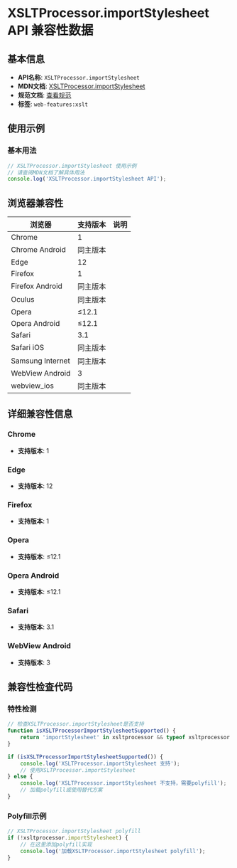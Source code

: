 # XSLTProcessor.importStylesheet API 兼容性数据

## 基本信息

- **API名称**: `XSLTProcessor.importStylesheet`
- **MDN文档**: [XSLTProcessor.importStylesheet](https://developer.mozilla.org/docs/Web/API/XSLTProcessor/importStylesheet)
- **规范文档**: [查看规范](https://dom.spec.whatwg.org/#dom-xsltprocessor-importstylesheet)
- **标签**: `web-features:xslt`

## 使用示例

### 基本用法

```javascript
// XSLTProcessor.importStylesheet 使用示例
// 请查阅MDN文档了解具体用法
console.log('XSLTProcessor.importStylesheet API');
```

## 浏览器兼容性

| 浏览器 | 支持版本 | 说明 |
|--------|----------|------|
| Chrome | 1 |  |
| Chrome Android | 同主版本 |  |
| Edge | 12 |  |
| Firefox | 1 |  |
| Firefox Android | 同主版本 |  |
| Oculus | 同主版本 |  |
| Opera | ≤12.1 |  |
| Opera Android | ≤12.1 |  |
| Safari | 3.1 |  |
| Safari iOS | 同主版本 |  |
| Samsung Internet | 同主版本 |  |
| WebView Android | 3 |  |
| webview_ios | 同主版本 |  |

## 详细兼容性信息

### Chrome

- **支持版本**: 1

### Edge

- **支持版本**: 12

### Firefox

- **支持版本**: 1

### Opera

- **支持版本**: ≤12.1

### Opera Android

- **支持版本**: ≤12.1

### Safari

- **支持版本**: 3.1

### WebView Android

- **支持版本**: 3

## 兼容性检查代码

### 特性检测

```javascript
// 检查XSLTProcessor.importStylesheet是否支持
function isXSLTProcessorImportStylesheetSupported() {
    return 'importStylesheet' in xsltprocessor && typeof xsltprocessor.importStylesheet === 'function';
}

if (isXSLTProcessorImportStylesheetSupported()) {
    console.log('XSLTProcessor.importStylesheet 支持');
    // 使用XSLTProcessor.importStylesheet
} else {
    console.log('XSLTProcessor.importStylesheet 不支持，需要polyfill');
    // 加载polyfill或使用替代方案
}
```

### Polyfill示例

```javascript
// XSLTProcessor.importStylesheet polyfill
if (!xsltprocessor.importStylesheet) {
    // 在这里添加polyfill实现
    console.log('加载XSLTProcessor.importStylesheet polyfill');
}
```

